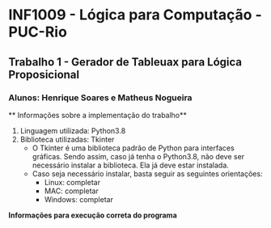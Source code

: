 # INF1009 - Lógica para Computação - PUC-Rio
## Trabalho 1 - Gerador de Tableuax para Lógica Proposicional
### Alunos: Henrique Soares e Matheus Nogueira

** Informações sobre a implementação do trabalho**
1. Linguagem utilizada: Python3.8
2. Biblioteca utilizadas: Tkinter
   - O Tkinter é uma biblioteca padrão de Python para interfaces gráficas. Sendo assim, caso já tenha o Python3.8, não deve ser necessário instalar a biblioteca. Ela já deve estar instalada.
   - Caso seja necessário instalar, basta seguir as seguintes orientações:
     - Linux: completar
     - MAC: completar
     - Windows: completar

**Informações para execução correta do programa**
